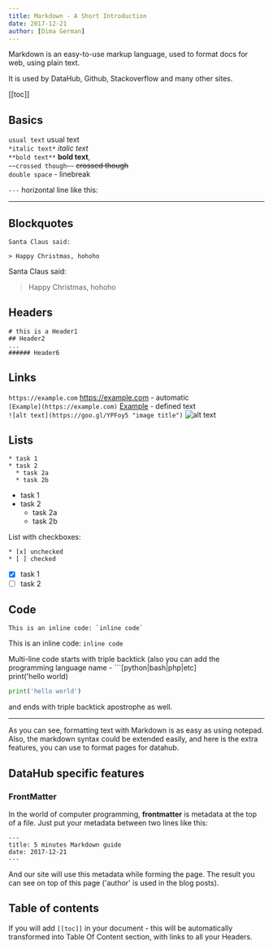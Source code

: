 ```yaml
---
title: Markdown - A Short Introduction
date: 2017-12-21
author: [Dima German]
---
```


Markdown is an easy-to-use markup language, used to format docs for web, using plain text.  

It is used by DataHub, Github, Stackoverflow and many other sites.

[[toc]]

## Basics

`usual text` usual text  
`*italic text*` *italic text*   
`**bold text**` **bold text**,  
`~~crossed though~~` ~~crossed though~~  
`double space` - linebreak

`---` horizontal line like this:

---


## Blockquotes

```
Santa Claus said:

> Happy Christmas, hohoho
```

Santa Claus said:

> Happy Christmas, hohoho


## Headers 

```
# this is a Header1
## Header2
...
###### Header6
```

## Links

`https://example.com` https://example.com - automatic  
`[Example](https://example.com)` [Example](https://datahub.io) - defined text  
`![alt text](https://goo.gl/YPFoy5 "image title")`
![alt text](https://goo.gl/YPFoy5 "image title")

## Lists

```
* task 1
* task 2
  * task 2a
  * task 2b
```

* task 1
* task 2
  * task 2a
  * task 2b

List with checkboxes:

```
* [x] unchecked 
* [ ] checked
```

* [x] task 1 
* [ ] task 2

## Code

```
This is an inline code: `inline code`
```

This is an inline code: `inline code`
  
Multi-line code starts with triple backtick (also you can add the programming language name - ```[python|bash|php|etc]  
print('hello world)

```python
print('hello world')
```
and ends with triple backtick apostrophe as well.

---

As you can see, formatting text with Markdown is as easy as using notepad. Also, the markdown syntax could be extended easily, and here is the extra features, you can use to format pages for datahub.

## DataHub specific features

### FrontMatter

In the world of computer programming, **frontmatter** is metadata at the top of a file. 
Just put your metadata between two lines like this:

```
---
title: 5 minutes Markdown guide
date: 2017-12-21
---
```

And our site will use this metadata while forming the page. The result you can see on top of this page ('author' is used in the blog posts).

## Table of contents
 
If you will add `[[toc]]` in your document - this will be automatically transformed into Table Of Content section, with links to all your Headers.


